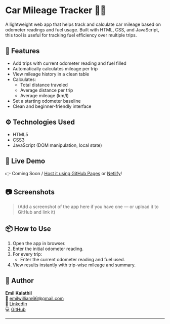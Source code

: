 # Car Mileage Tracker 🚗⛽

A lightweight web app that helps track and calculate car mileage based on odometer readings and fuel usage. Built with HTML, CSS, and JavaScript, this tool is useful for tracking fuel efficiency over multiple trips.

## 🧰 Features

- Add trips with current odometer reading and fuel filled
- Automatically calculates mileage per trip
- View mileage history in a clean table
- Calculates:
  - Total distance traveled
  - Average distance per trip
  - Average mileage (km/l)
- Set a starting odometer baseline
- Clean and beginner-friendly interface

## ⚙️ Technologies Used

- HTML5
- CSS3
- JavaScript (DOM manipulation, local state)

## 📱 Live Demo

👉 Coming Soon / [Host it using GitHub Pages](https://pages.github.com/) or [Netlify](https://www.netlify.com/)!

## 📷 Screenshots

> (Add a screenshot of the app here if you have one — or upload it to GitHub and link it)

## 📦 How to Use

1. Open the app in browser.
2. Enter the initial odometer reading.
3. For every trip:
   - Enter the current odometer reading and fuel used.
4. View results instantly with trip-wise mileage and summary.

## 👤 Author

**Emil Kalathil**  
📧 emilwilliam66@gmail.com  
🔗 [LinkedIn](https://www.linkedin.com/in/emil-w)  
💻 [GitHub](https://github.com/Emememil)

---
